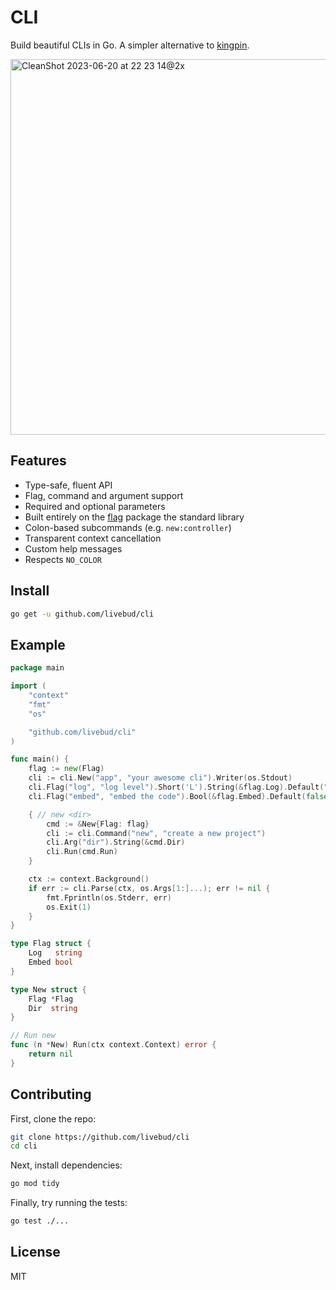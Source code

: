 # CLI

Build beautiful CLIs in Go. A simpler alternative to [kingpin](https://github.com/alecthomas/kingpin).

<img width="601" alt="CleanShot 2023-06-20 at 22 23 14@2x" src="https://github.com/livebud/cli/assets/170299/f29b7f43-ff1a-445e-9642-af300742ae4f">

## Features

- Type-safe, fluent API
- Flag, command and argument support
- Required and optional parameters
- Built entirely on the [flag](https://pkg.go.dev/flag) package the standard library
- Colon-based subcommands (e.g. `new:controller`)
- Transparent context cancellation
- Custom help messages
- Respects `NO_COLOR`

## Install

```sh
go get -u github.com/livebud/cli
```

## Example

```go
package main

import (
	"context"
	"fmt"
	"os"

	"github.com/livebud/cli"
)

func main() {
	flag := new(Flag)
	cli := cli.New("app", "your awesome cli").Writer(os.Stdout)
	cli.Flag("log", "log level").Short('L').String(&flag.Log).Default("info")
	cli.Flag("embed", "embed the code").Bool(&flag.Embed).Default(false)

	{ // new <dir>
		cmd := &New{Flag: flag}
		cli := cli.Command("new", "create a new project")
		cli.Arg("dir").String(&cmd.Dir)
		cli.Run(cmd.Run)
	}

	ctx := context.Background()
	if err := cli.Parse(ctx, os.Args[1:]...); err != nil {
		fmt.Fprintln(os.Stderr, err)
		os.Exit(1)
	}
}

type Flag struct {
	Log   string
	Embed bool
}

type New struct {
	Flag *Flag
	Dir  string
}

// Run new
func (n *New) Run(ctx context.Context) error {
	return nil
}
```

## Contributing

First, clone the repo:

```sh
git clone https://github.com/livebud/cli
cd cli
```

Next, install dependencies:

```sh
go mod tidy
```

Finally, try running the tests:

```sh
go test ./...
```

## License

MIT
